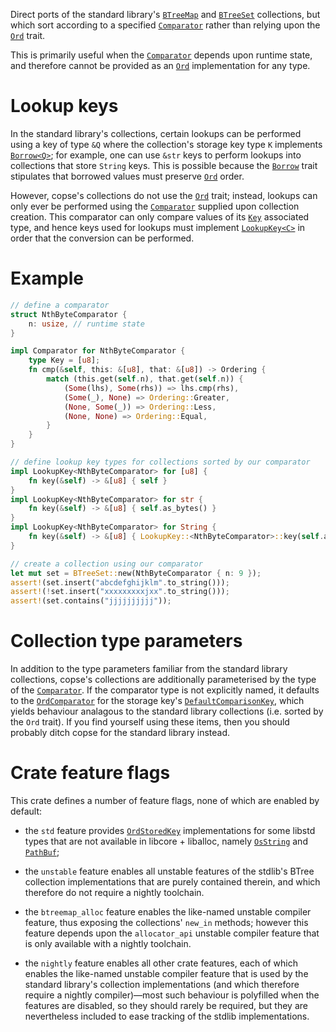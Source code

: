 Direct ports of the standard library's [`BTreeMap`][std::collections::BTreeMap] and
[`BTreeSet`][std::collections::BTreeSet] collections, but which sort according to a specified
[`Comparator`] rather than relying upon the [`Ord`] trait.

This is primarily useful when the [`Comparator`] depends upon runtime state, and therefore
cannot be provided as an [`Ord`] implementation for any type.

# Lookup keys
In the standard library's collections, certain lookups can be performed using a key of type
`&Q` where the collection's storage key type `K` implements [`Borrow<Q>`]; for example, one
can use `&str` keys to perform lookups into collections that store `String` keys.  This is
possible because the [`Borrow`] trait stipulates that borrowed values must preserve [`Ord`]
order.

However, copse's collections do not use the [`Ord`] trait; instead, lookups can only ever
be performed using the [`Comparator`] supplied upon collection creation.  This comparator
can only compare values of its [`Key`][Comparator::Key] associated type, and hence keys used
for lookups must implement [`LookupKey<C>`] in order that the conversion can be performed.

# Example
```rust
// define a comparator
struct NthByteComparator {
    n: usize, // runtime state
}

impl Comparator for NthByteComparator {
    type Key = [u8];
    fn cmp(&self, this: &[u8], that: &[u8]) -> Ordering {
        match (this.get(self.n), that.get(self.n)) {
            (Some(lhs), Some(rhs)) => lhs.cmp(rhs),
            (Some(_), None) => Ordering::Greater,
            (None, Some(_)) => Ordering::Less,
            (None, None) => Ordering::Equal,
        }
    }
}

// define lookup key types for collections sorted by our comparator
impl LookupKey<NthByteComparator> for [u8] {
    fn key(&self) -> &[u8] { self }
}
impl LookupKey<NthByteComparator> for str {
    fn key(&self) -> &[u8] { self.as_bytes() }
}
impl LookupKey<NthByteComparator> for String {
    fn key(&self) -> &[u8] { LookupKey::<NthByteComparator>::key(self.as_str()) }
}

// create a collection using our comparator
let mut set = BTreeSet::new(NthByteComparator { n: 9 });
assert!(set.insert("abcdefghijklm".to_string()));
assert!(!set.insert("xxxxxxxxxjxx".to_string()));
assert!(set.contains("jjjjjjjjjj"));
```

# Collection type parameters
In addition to the type parameters familiar from the standard library collections, copse's
collections are additionally parameterised by the type of the [`Comparator`].  If the
comparator type is not explicitly named, it defaults to the [`OrdComparator`] for the
storage key's [`DefaultComparisonKey`][OrdStoredKey::DefaultComparisonKey], which yields
behaviour analagous to the standard library collections (i.e. sorted by the `Ord` trait).
If you find yourself using these items, then you should probably ditch copse for the
standard library instead.

# Crate feature flags
This crate defines a number of feature flags, none of which are enabled by default:

* the `std` feature provides [`OrdStoredKey`] implementations for some libstd types
  that are not available in libcore + liballoc, namely [`OsString`] and [`PathBuf`];

* the `unstable` feature enables all unstable features of the stdlib's BTree collection
  implementations that are purely contained therein, and which therefore do not require
  a nightly toolchain.

* the `btreemap_alloc` feature enables the like-named unstable compiler feature, thus
  exposing the collections' `new_in` methods; however this feature depends upon the
  `allocator_api` unstable compiler feature that is only available with a nightly
  toolchain.

* the `nightly` feature enables all other crate features, each of which enables the
  like-named unstable compiler feature that is used by the standard library's collection
  implementations (and which therefore require a nightly compiler)—most such behaviour
  is polyfilled when the features are disabled, so they should rarely be required, but
  they are nevertheless included to ease tracking of the stdlib implementations.

[std::collections::BTreeMap]: https://doc.rust-lang.org/std/collections/struct.BTreeMap.html
[std::collections::BTreeSet]: https://doc.rust-lang.org/std/collections/struct.BTreeSet.html
[`Ord`]: https://doc.rust-lang.org/std/cmp/trait.Ord.html
[`Borrow`]: https://doc.rust-lang.org/std/borrow/trait.Borrow.html
[`Borrow<Q>`]: https://doc.rust-lang.org/std/borrow/trait.Borrow.html
[`Ord::cmp`]: https://doc.rust-lang.org/std/cmp/trait.Ord.html#tymethod.cmp
[`OsString`]: https://doc.rust-lang.org/std/ffi/os_str/struct.OsString.html
[`PathBuf`]: https://doc.rust-lang.org/std/path/struct.PathBuf.html

[`Comparator`]: https://docs.rs/copse/latest/copse/trait.Comparator.html
[Comparator::Key]: https://docs.rs/copse/latest/copse/trait.Comparator.html#associatedtype.Key
[`LookupKey<C>`]: https://docs.rs/copse/latest/copse/trait.LookupKey.html
[`OrdComparator`]: https://docs.rs/copse/latest/copse/struct.OrdComparator.html
[`OrdStoredKey`]: https://docs.rs/copse/latest/copse/trait.OrdStoredKey.html
[OrdStoredKey::DefaultComparisonKey]: https://docs.rs/copse/latest/copse/trait.OrdStoredKey.html#associatedtype.DefaultComparisonKey
